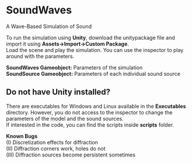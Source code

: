 # SoundWaves
A Wave-Based Simulation of Sound

To run the simulation using <b>Unity</b>, download the unitypackage file and import it using <b>Assets->Import->Custom Package</b>.<br />
Load the scene and play the simulation. You can use the inspector to play around with the parameters.

<b>SoundWaves Gameobject:</b> Parameters of the simulation<br />
<b>SoundSource Gameobject:</b> Parameters of each individual sound source

<h2>Do not have Unity installed?</h2>
There are executables for Windows and Linux available in the <b>Executables</b> directory. However, you do not access to the inspector to
change the parameters of the model and the sound sources.<br />
If interested in the code, you can find the scripts inside <b>scripts</b> folder.

<b>Known Bugs</b><br />
(I) Discretization effects for diffraction<br />
(II) Diffraction corners work, holes do not<br />
(III) Diffraction sources become persistent sometimes<br />
